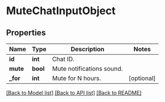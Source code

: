 # MuteChatInputObject

## Properties
Name | Type | Description | Notes
------------ | ------------- | ------------- | -------------
**id** | **int** | Chat ID. | 
**mute** | **bool** | Mute notifications sound. | 
**_for** | **int** | Mute for N hours. | [optional] 

[[Back to Model list]](../README.md#documentation-for-models) [[Back to API list]](../README.md#documentation-for-api-endpoints) [[Back to README]](../README.md)



